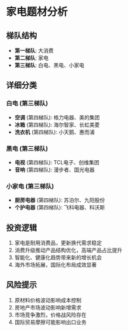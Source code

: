 # 家电题材分析

## 梯队结构
- **第一梯队**: 大消费
- **第二梯队**: 家电
- **第三梯队**: 白电、黑电、小家电

## 详细分类

### 白电 (第三梯队)
- **空调** (第四梯队): 格力电器、美的集团
- **冰箱** (第四梯队): 海尔智家、长虹美菱
- **洗衣机** (第四梯队): 小天鹅、惠而浦

### 黑电 (第三梯队)
- **电视** (第四梯队): TCL电子、创维集团
- **音响** (第四梯队): 漫步者、国光电器

### 小家电 (第三梯队)
- **厨房电器** (第四梯队): 苏泊尔、九阳股份
- **个护电器** (第四梯队): 飞科电器、科沃斯

## 投资逻辑
1. 家电是耐用消费品，更新换代需求稳定
2. 消费升级推动产品结构优化，高端产品占比提升
3. 智能化、健康化趋势带来新的增长机会
4. 海外市场拓展，国际化布局成效显著

## 风险提示
1. 原材料价格波动影响成本控制
2. 房地产市场波动影响新增需求
3. 市场竞争激烈，价格战风险存在
4. 国际贸易摩擦可能影响出口业务
